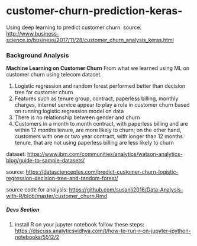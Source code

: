 # customer-churn-prediction-keras-
Using deep learning to predict customer churn. source: http://www.business-science.io/business/2017/11/28/customer_churn_analysis_keras.html



### Background Analysis 
**Machine Learning on Customer Churn**
From what we learned using ML on customer churn using telecom dataset.

1. Logistic regression and random forest performed better than decision tree for customer churn 
2. Features such as tenure group, contract, paperless billing, monthly charges, 
internet service appear to play a role in customer churn based on running logistic regression model on data
3. There is no relationship between gender and churn 
4. Customers in a month to month contract, with paperless billing and are within 
12 months tenure, are more likely to churn; on the other hand,
customers with one or two year contract, with longer than 12 months tenure, that are not using paperless 
billing are less likely to churn 

dataset: https://www.ibm.com/communities/analytics/watson-analytics-blog/guide-to-sample-datasets/

source: https://datascienceplus.com/predict-customer-churn-logistic-regression-decision-tree-and-random-forest/

source code for analysis: https://github.com/susanli2016/Data-Analysis-with-R/blob/master/customer_churn.Rmd



##### Devs Section
1. install R on your jupyter notebook follow these steps: 
https://discuss.analyticsvidhya.com/t/how-to-run-r-on-jupyter-ipython-notebooks/5512/2

